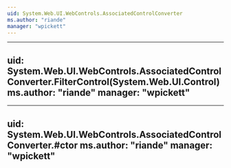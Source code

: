 ```yaml
---
uid: System.Web.UI.WebControls.AssociatedControlConverter
ms.author: "riande"
manager: "wpickett"
---
```


---
uid: System.Web.UI.WebControls.AssociatedControlConverter.FilterControl(System.Web.UI.Control)
ms.author: "riande"
manager: "wpickett"
---

---
uid: System.Web.UI.WebControls.AssociatedControlConverter.#ctor
ms.author: "riande"
manager: "wpickett"
---
